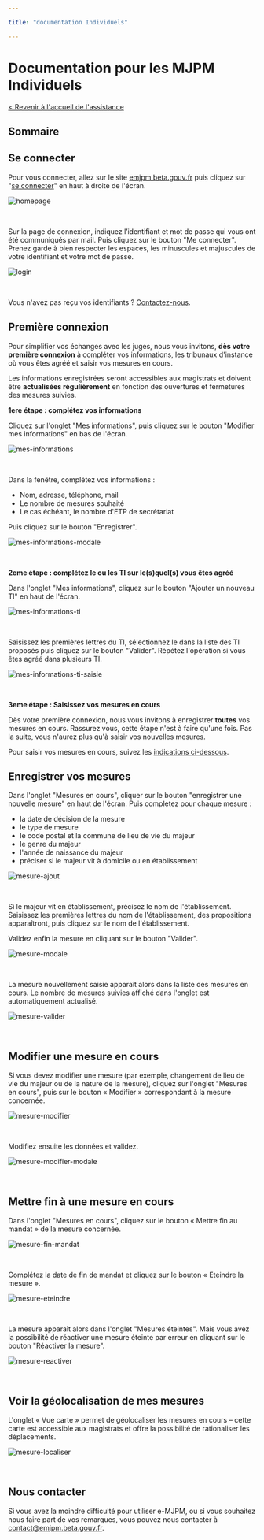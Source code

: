 ```yaml
---

title: "documentation Individuels"

---
```


# Documentation pour les MJPM Individuels

[< Revenir à l'accueil de l'assistance](https://emjpm-doc.num.social.gouv.fr/)

## Sommaire

## Se connecter

Pour vous connecter, allez sur le site [emjpm.beta.gouv.fr](https://emjpm.beta.gouv.fr/) puis cliquez sur "[se connecter](https://emjpm.num.social.gouv.fr/)" en haut à droite de l'écran.

![homepage](/static/images/homepage.png)


&nbsp;

Sur la page de connexion, indiquez l’identifiant et mot de passe qui vous ont été communiqués par mail. Puis cliquez sur le bouton "Me connecter". Prenez garde à bien respecter les espaces, les minuscules et majuscules de votre identifiant et votre mot de passe.

![login](/static/images/login.png)


&nbsp;

Vous n'avez pas reçu vos identifiants ? [Contactez-nous](contact@emjpm.beta.gouv.fr).

## Première connexion

Pour simplifier vos échanges avec les juges, nous vous invitons, **dès votre première connexion** à compléter vos informations, les tribunaux d'instance où vous êtes agréé et saisir vos mesures en cours.

Les informations enregistrées seront accessibles aux magistrats et doivent être **actualisées régulièrement** en fonction des ouvertures et fermetures des mesures suivies.

**1ere étape : complétez vos informations** 

Cliquez sur l'onglet "Mes informations", puis cliquez sur le bouton "Modifier mes informations" en bas de l'écran.

![mes-informations](/static/images/individuels/mes-informations.png)


&nbsp;

Dans la fenêtre, complétez vos informations :

 - Nom, adresse, téléphone, mail
 - Le nombre de mesures souhaité
 - Le cas échéant, le nombre d'ETP de secrétariat
 
Puis cliquez sur le bouton "Enregistrer".
 
![mes-informations-modale](/static/images/individuels/mes-informations-modale.png)


&nbsp;  

**2eme étape : complétez le ou les TI sur le(s)quel(s) vous êtes agréé** 

Dans l'onglet "Mes informations", cliquez sur le bouton "Ajouter un nouveau TI" en haut de l'écran. 

![mes-informations-ti](/static/images/individuels/mes-informations-ti.png)


&nbsp;

Saisissez les premières lettres du TI, sélectionnez le dans la liste des TI proposés puis cliquez sur le bouton "Valider". Répétez l'opération si vous êtes agréé dans plusieurs TI.

![mes-informations-ti-saisie](/static/images/individuels/mes-informations-ti-saisie.png)


&nbsp;

**3eme étape : Saisissez vos mesures en cours** 

Dès votre première connexion, nous vous invitons à enregistrer **toutes** vos mesures en cours. Rassurez vous, cette étape n'est à faire qu'une fois. Pas la suite, vous n'aurez plus qu'à saisir vos nouvelles mesures.

Pour saisir vos mesures en cours, suivez les [indications ci-dessous](https://emjpm-doc.num.social.gouv.fr/individuels/#enregistrer-vos-mesures).


## Enregistrer vos mesures

Dans l'onglet "Mesures en cours", cliquer sur le bouton "enregistrer une nouvelle mesure" en haut de l'écran. Puis completez pour chaque mesure :
 - la date de décision de la mesure
 - le type de mesure 
 - le code postal et la commune de lieu de vie du majeur
 - le genre du majeur
 - l'année de naissance du majeur
 - préciser si le majeur vit à domicile ou en établissement

![mesure-ajout](/static/images/individuels/mesure-ajout.png)

  
&nbsp;

Si le majeur vit en établissement, précisez le nom de l'établissement. Saisissez les premières lettres du nom de l'établissement, des propositions apparaîtront, puis cliquez sur le nom de l'établissement.

Validez enfin la mesure en cliquant sur le bouton "Valider".

![mesure-modale](/static/images/individuels/mesure-modale.png)
  

&nbsp;

La mesure nouvellement saisie apparaît alors dans la liste des mesures en cours. Le nombre de mesures suivies affiché dans l'onglet est automatiquement actualisé.

![mesure-valider](/static/images/individuels/mesure-valider.png)


&nbsp;

## Modifier une mesure en cours

Si vous devez modifier une mesure (par exemple, changement de lieu de vie du majeur ou de la nature de la mesure), cliquez sur l'onglet "Mesures en cours", puis sur le bouton « Modifier » correspondant à la mesure concernée.

![mesure-modifier](/static/images/individuels/mesure-modifier.png)


&nbsp;

Modifiez ensuite les données et validez.

![mesure-modifier-modale](/static/images/individuels/mesure-modifier-modale.png)
  

&nbsp;

## Mettre fin à une mesure en cours

Dans l'onglet "Mesures en cours", cliquez sur le bouton « Mettre fin au mandat » de la mesure concernée.

![mesure-fin-mandat](/static/images/individuels/mesure-fin-mandat.png)
  

&nbsp;

Complétez la date de fin de mandat et cliquez sur le bouton « Eteindre la mesure ».

![mesure-eteindre](/static/images/individuels/mesure-eteindre.png)
  

&nbsp;

La mesure apparaît alors dans l'onglet "Mesures éteintes". Mais vous avez la possibilité de réactiver une mesure éteinte par erreur en cliquant sur le bouton "Réactiver la mesure".

![mesure-reactiver](/static/images/individuels/mesure-reactiver.png)
  

&nbsp;

## Voir la géolocalisation de mes mesures

L'onglet « Vue carte » permet de géolocaliser les mesures en cours – cette carte est accessible aux magistrats et offre la possibilité de rationaliser les déplacements.

![mesure-localiser](/static/images/individuels/mesure-localiser.png)
  

&nbsp;

## Nous contacter

Si vous avez la moindre difficulté pour utiliser e-MJPM, ou si vous souhaitez nous faire part de vos remarques, vous pouvez nous contacter à [contact@emjpm.beta.gouv.fr](mailto:contact@emjpm.beta.gouv.fr).

